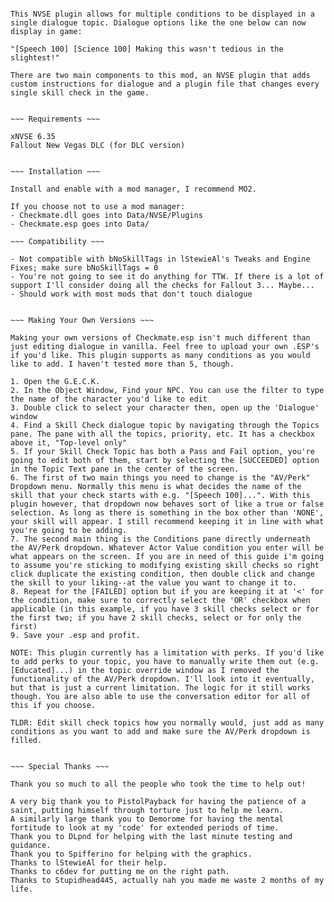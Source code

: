 ~~~ Description ~~~

This NVSE plugin allows for multiple conditions to be displayed in a single dialogue topic. Dialogue options like the one below can now display in game:

"[Speech 100] [Science 100] Making this wasn't tedious in the slightest!" 

There are two main components to this mod, an NVSE plugin that adds custom instructions for dialogue and a plugin file that changes every single skill check in the game. 


~~~ Requirements ~~~

xNVSE 6.35
Fallout New Vegas DLC (for DLC version)


~~~ Installation ~~~

Install and enable with a mod manager, I recommend MO2. 

If you choose not to use a mod manager:
- Checkmate.dll goes into Data/NVSE/Plugins
- Checkmate.esp goes into Data/

~~~ Compatibility ~~~

- Not compatible with bNoSkillTags in lStewieAl's Tweaks and Engine Fixes; make sure bNoSkillTags = 0
- You're not going to see it do anything for TTW. If there is a lot of support I'll consider doing all the checks for Fallout 3... Maybe...
- Should work with most mods that don't touch dialogue


~~~ Making Your Own Versions ~~~

Making your own versions of Checkmate.esp isn't much different than just editing dialogue in vanilla. Feel free to upload your own .ESP's if you'd like. This plugin supports as many conditions as you would like to add. I haven't tested more than 5, though. 

1. Open the G.E.C.K.
2. In the Object Window, Find your NPC. You can use the filter to type the name of the character you'd like to edit
3. Double click to select your character then, open up the 'Dialogue' window
4. Find a Skill Check dialogue topic by navigating through the Topics pane. The pane with all the topics, priority, etc. It has a checkbox above it, "Top-level only"
5. If your Skill Check Topic has both a Pass and Fail option, you're going to edit both of them, start by selecting the [SUCCEEDED] option in the Topic Text pane in the center of the screen.
6. The first of two main things you need to change is the "AV/Perk" Dropdown menu. Normally this menu is what decides the name of the skill that your check starts with e.g. "[Speech 100]...". With this plugin however, that dropdown now behaves sort of like a true or false selection. As long as there is something in the box other than 'NONE', your skill will appear. I still recommend keeping it in line with what you're going to be adding.
7. The second main thing is the Conditions pane directly underneath the AV/Perk dropdown. Whatever Actor Value condition you enter will be what appears on the screen. If you are in need of this guide i'm going to assume you're sticking to modifying existing skill checks so right click duplicate the existing condition, then double click and change the skill to your liking--at the value you want to change it to. 
8. Repeat for the [FAILED] option but if you are keeping it at '<' for the condition, make sure to correctly select the 'OR' checkbox when applicable (in this example, if you have 3 skill checks select or for the first two; if you have 2 skill checks, select or for only the first)
9. Save your .esp and profit. 

NOTE: This plugin currently has a limitation with perks. If you'd like to add perks to your topic, you have to manually write them out (e.g. [Educated]...) in the topic override window as I removed the functionality of the AV/Perk dropdown. I'll look into it eventually, but that is just a current limitation. The logic for it still works though. You are also able to use the conversation editor for all of this if you choose.

TLDR: Edit skill check topics how you normally would, just add as many conditions as you want to add and make sure the AV/Perk dropdown is filled. 


~~~ Special Thanks ~~~

Thank you so much to all the people who took the time to help out!

A very big thank you to PistolPayback for having the patience of a saint, putting himself through torture just to help me learn. 
A similarly large thank you to Demorome for having the mental fortitude to look at my 'code' for extended periods of time.
Thank you to DLpnd for helping with the last minute testing and guidance.﻿﻿
Thank you to Spifferino for helping with the graphics.﻿
Thanks to lStewieAl for their help.
Thanks to c6dev for putting me on the right path.
Thanks to Stupidhead445, actually nah you made me waste 2 months of my life.
